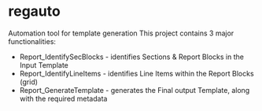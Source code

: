 # regauto
Automation tool for template generation
This project contains 3 major functionalities:
  * Report_IdentifySecBlocks - identifies Sections & Report Blocks in the Input Template
  * Report_IdentifyLineItems - identifies Line Items within the Report Blocks (grid)
  * Report_GenerateTemplate  - generates the Final output Template, along with the required metadata
